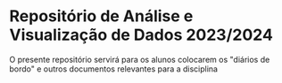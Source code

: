 # Repositório de Análise e Visualização de Dados 2023/2024

<p>O presente repositório servirá para os alunos colocarem os "diários de bordo" e outros documentos relevantes para a disciplina</p>
